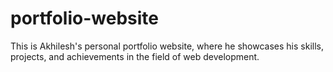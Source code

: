 # portfolio-website
This is Akhilesh's personal portfolio website, where he showcases his skills, projects, and achievements in the field of web development.

